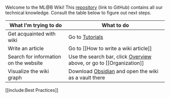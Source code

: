 Welcome to the ML@B Wiki! This [repository](https://github.com/mlberkeley/wiki) (link to GitHub) contains all our technical knowledge. Consult the table below to figure out next steps.

|What I'm trying to do|What to do|
|---------------------|----------|
|Get acquainted with wiki|Go to [Tutorials](./Tutorials/)|
|Write an article|Go to [[How to write a wiki article]]|
|Search for information on the website|Use the search bar, click [Overview](./gollum/overview) above, or go to [[Organization]]|
|Visualize the wiki graph|Download [Obsidian](https://obsidian.md) and open the wiki as a vault there|

[[include:Best Practices]]